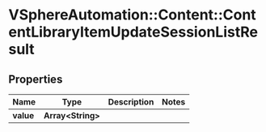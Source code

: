 # VSphereAutomation::Content::ContentLibraryItemUpdateSessionListResult

## Properties
Name | Type | Description | Notes
------------ | ------------- | ------------- | -------------
**value** | **Array&lt;String&gt;** |  | 


